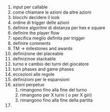 1. input per callable
2. come chiamare le azioni da altre azioni
3. blocchi decidere il look
4. ordine di trigger delle azioni 
5. definire algoritmi di distanza per hex e square
6. definire the player flow
7. specifica meglio definita per trigger
8. definire comments
9. TM -> milestones and awards
10. definizione dei placeable
11. definizinoe stackable
12. turno e cambio dei turni del giocatore
13. turn phases and game phases
14. eccezioni alle regole
15. definizioni per le espansioni
16. azioni perpetue
    1.  rimangono fino alla fine del turno
    2.  rimangono per X turni ( o per X giri)
    3.  rimangono fino alla fine della partita
17. 